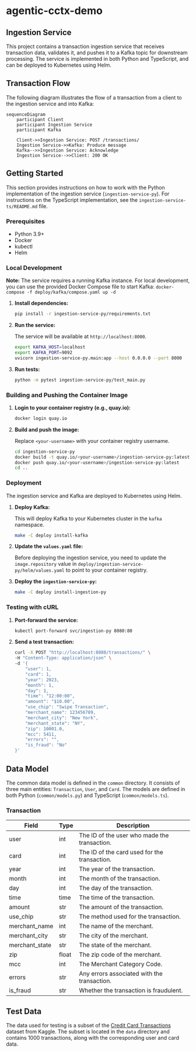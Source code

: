 # agentic-cctx-demo

## Ingestion Service

This project contains a transaction ingestion service that receives transaction data, validates it, and pushes it to a Kafka topic for downstream processing. The service is implemented in both Python and TypeScript, and can be deployed to Kubernetes using Helm.

## Transaction Flow

The following diagram illustrates the flow of a transaction from a client to the ingestion service and into Kafka:

```mermaid
sequenceDiagram
    participant Client
    participant Ingestion Service
    participant Kafka

    Client->>Ingestion Service: POST /transactions/
    Ingestion Service->>Kafka: Produce message
    Kafka-->>Ingestion Service: Acknowledge
    Ingestion Service-->>Client: 200 OK
```

## Getting Started

This section provides instructions on how to work with the Python implementation of the ingestion service (`ingestion-service-py`). For instructions on the TypeScript implementation, see the `ingestion-service-ts/README.md` file.

### Prerequisites

*   Python 3.9+
*   Docker
*   kubectl
*   Helm

### Local Development

**Note:** The service requires a running Kafka instance. For local development, you can use the provided Docker Compose file to start Kafka: `docker-compose -f deploy/kafka/compose.yaml up -d`

1.  **Install dependencies:**

    ```bash
    pip install -r ingestion-service-py/requirements.txt
    ```

2.  **Run the service:**

    The service will be available at `http://localhost:8000`.

    ```bash
    export KAFKA_HOST=localhost
    export KAFKA_PORT=9092
    uvicorn ingestion-service-py.main:app --host 0.0.0.0 --port 8000
    ```

3.  **Run tests:**

    ```bash
    python -m pytest ingestion-service-py/test_main.py
    ```

### Building and Pushing the Container Image

1.  **Login to your container registry (e.g., quay.io):**

    ```bash
    docker login quay.io
    ```

2.  **Build and push the image:**

    Replace `<your-username>` with your container registry username.

    ```bash
    cd ingestion-service-py
    docker build -t quay.io/<your-username>/ingestion-service-py:latest .
    docker push quay.io/<your-username>/ingestion-service-py:latest
    cd ..
    ```

### Deployment

The ingestion service and Kafka are deployed to Kubernetes using Helm.

1.  **Deploy Kafka:**

    This will deploy Kafka to your Kubernetes cluster in the `kafka` namespace.

    ```bash
    make -C deploy install-kafka
    ```

2.  **Update the `values.yaml` file:**

    Before deploying the ingestion service, you need to update the `image.repository` value in `deploy/ingestion-service-py/helm/values.yaml` to point to your container registry.

3.  **Deploy the `ingestion-service-py`:**

    ```bash
    make -C deploy install-ingestion-py
    ```

### Testing with cURL

1.  **Port-forward the service:**

    ```bash
    kubectl port-forward svc/ingestion-py 8080:80
    ```

2.  **Send a test transaction:**

    ```bash
    curl -X POST "http://localhost:8080/transactions/" \
    -H "Content-Type: application/json" \
    -d '{
        "user": 1,
        "card": 1,
        "year": 2023,
        "month": 1,
        "day": 1,
        "time": "12:00:00",
        "amount": "$10.00",
        "use_chip": "Swipe Transaction",
        "merchant_name": 123456789,
        "merchant_city": "New York",
        "merchant_state": "NY",
        "zip": 10001.0,
        "mcc": 5411,
        "errors": "",
        "is_fraud": "No"
    }'
    ```

## Data Model

The common data model is defined in the `common` directory. It consists of three main entities: `Transaction`, `User`, and `Card`. The models are defined in both Python (`common/models.py`) and TypeScript (`common/models.ts`).

### Transaction

| Field          | Type     | Description                                |
|----------------|----------|--------------------------------------------|
| user           | int      | The ID of the user who made the transaction. |
| card           | int      | The ID of the card used for the transaction. |
| year           | int      | The year of the transaction.               |
| month          | int      | The month of the transaction.              |
| day            | int      | The day of the transaction.                |
| time           | time     | The time of the transaction.               |
| amount         | str      | The amount of the transaction.             |
| use_chip       | str      | The method used for the transaction.       |
| merchant_name  | int      | The name of the merchant.                  |
| merchant_city  | str      | The city of the merchant.                  |
| merchant_state | str      | The state of the merchant.                 |
| zip            | float    | The zip code of the merchant.              |
| mcc            | int      | The Merchant Category Code.                |
| errors         | str      | Any errors associated with the transaction.|
| is_fraud       | str      | Whether the transaction is fraudulent.     |

## Test Data

The data used for testing is a subset of the [Credit Card Transactions](https://www.kaggle.com/datasets/ealtman2019/credit-card-transactions) dataset from Kaggle. The subset is located in the `data` directory and contains 1000 transactions, along with the corresponding user and card data.
